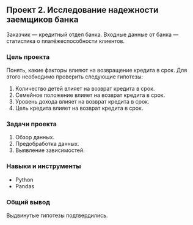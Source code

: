 ## Проект 2. Исследование надежности заемщиков банка

Заказчик — кредитный отдел банка. Входные данные от банка — статистика о платёжеспособности клиентов.
### Цель проекта

Понять, какие факторы влияют на возвращение кредита в срок. Для этого необходимо проверить следующие гипотезы:
1. Количество детей влияет на возврат кредита в срок.
2. Семейное положение влияет на возврат кредита в срок.
3. Уровень дохода влияет на возврат кредита в срок.
4. Цель кредита влияет на возврат кредита в срок.

### Задачи проекта

 1. Обзор данных.
 2. Предобработка данных.
 3. Выявление зависимостей.

### Навыки и инструменты

- Python
- Pandas

### Общий вывод

Выдвинутые гипотезы подтвердились.
